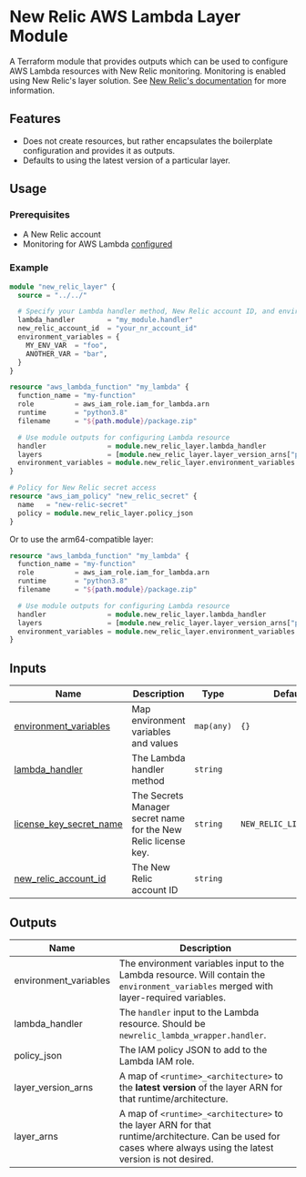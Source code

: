 # New Relic AWS Lambda Layer Module

A Terraform module that provides outputs which can be used to configure AWS Lambda resources with New Relic monitoring. 
Monitoring is enabled using New Relic's layer solution. See [New Relic's documentation](https://docs.newrelic.com/docs/serverless-function-monitoring/aws-lambda-monitoring/get-started/monitoring-aws-lambda-serverless-monitoring/)
for more information.

## Features

* Does not create resources, but rather encapsulates the boilerplate configuration and provides it as outputs.
* Defaults to using the latest version of a particular layer.

## Usage

### Prerequisites

* A New Relic account
* Monitoring for AWS Lambda [configured](https://docs.newrelic.com/docs/serverless-function-monitoring/aws-lambda-monitoring/enable-lambda-monitoring/)

### Example

```terraform
module "new_relic_layer" {
  source = "../../"

  # Specify your Lambda handler method, New Relic account ID, and environment variables for the lambda.
  lambda_handler        = "my_module.handler"
  new_relic_account_id  = "your_nr_account_id"
  environment_variables = {
    MY_ENV_VAR  = "foo",
    ANOTHER_VAR = "bar",
  }
}

resource "aws_lambda_function" "my_lambda" {
  function_name = "my-function"
  role          = aws_iam_role.iam_for_lambda.arn
  runtime       = "python3.8"
  filename      = "${path.module}/package.zip"

  # Use module outputs for configuring Lambda resource
  handler               = module.new_relic_layer.lambda_handler
  layers                = [module.new_relic_layer.layer_version_arns["python3.8"]]
  environment_variables = module.new_relic_layer.environment_variables
}

# Policy for New Relic secret access
resource "aws_iam_policy" "new_relic_secret" {
  name   = "new-relic-secret"
  policy = module.new_relic_layer.policy_json
}
```

Or to use the arm64-compatible layer:

```terraform
resource "aws_lambda_function" "my_lambda" {
  function_name = "my-function"
  role          = aws_iam_role.iam_for_lambda.arn
  runtime       = "python3.8"
  filename      = "${path.module}/package.zip"

  # Use module outputs for configuring Lambda resource
  handler               = module.new_relic_layer.lambda_handler
  layers                = [module.new_relic_layer.layer_version_arns["python3.8_arm64"]]
  environment_variables = module.new_relic_layer.environment_variables
}
```

## Inputs

| Name | Description | Type | Default | Required |
|------|-------------|------|---------|:--------:|
| <a name="input_environment_variables"></a> [environment_variables](#input_environment_variables) | Map environment variables and values | `map(any)` | `{}` | no |
| <a name="input_lambda_handler"></a> [lambda_handler](#input_lambda_handler) | The Lambda handler method | `string` |  | yes |
| <a name="input_license_key_secret_name"></a> [license_key_secret_name](#input_license_key_secret_name) | The Secrets Manager secret name for the New Relic license key.| `string` | `NEW_RELIC_LICENSE_KEY` | no |
| <a name="input_new_relic_account_id"></a> [new_relic_account_id](#input_new_relic_account_id) | The New Relic account ID | `string` |  | yes |

## Outputs
| Name | Description |
|------|-------------|
| environment_variables | The environment variables input to the Lambda resource. Will contain the `environment_variables` merged with layer-required variables. |
| lambda_handler        | The `handler` input to the Lambda resource. Should be `newrelic_lambda_wrapper.handler`. |
| policy_json           | The IAM policy JSON to add to the Lambda IAM role. |
| layer_version_arns    | A map of `<runtime>_<architecture>` to the **latest version** of the layer ARN for that runtime/architecture. |
| layer_arns            | A map of `<runtime>_<architecture>` to the layer ARN for that runtime/architecture. Can be used for cases where always using the latest version is not desired. |